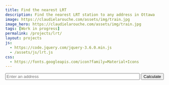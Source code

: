 ```yaml
---
title: Find the nearest LRT
description: Find the nearest LRT station to any address in Ottawa
image: https://claudielarouche.com/assets/img/train.jpg
image_hero: https://claudielarouche.com/assets/img/train.jpg
tags: [Work in progress]
permalink: /projects/lrt/
layout: projects
js:
  - https://code.jquery.com/jquery-3.6.0.min.js
  - /assets/js/lrt.js
css: 
  - https://fonts.googleapis.com/icon?family=Material+Icons
---
```


<input id="addressInput" type="text" placeholder="Enter an address" size="50">
<button onclick="findClosestStations()">Calculate</button>
<div id="results"></div>

